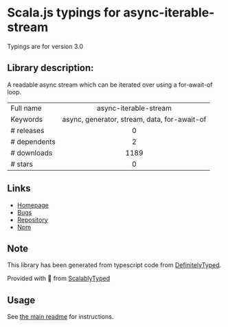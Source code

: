 
# Scala.js typings for async-iterable-stream

Typings are for version 3.0

## Library description:
A readable async stream which can be iterated over using a for-await-of loop.

|                    |                 |
| ------------------ | :-------------: |
| Full name          | async-iterable-stream |
| Keywords           | async, generator, stream, data, for-await-of |
| # releases         | 0 |
| # dependents       | 2 |
| # downloads        | 1189 |
| # stars            | 0 |

## Links
- [Homepage](https://github.com/SocketCluster/async-iterable-stream#readme)
- [Bugs](https://github.com/SocketCluster/async-iterable-stream/issues)
- [Repository](https://github.com/SocketCluster/async-iterable-stream)
- [Npm](https://www.npmjs.com/package/async-iterable-stream)
    


## Note
This library has been generated from typescript code from [DefinitelyTyped](https://definitelytyped.org).

Provided with :purple_heart: from [ScalablyTyped](https://github.com/oyvindberg/ScalablyTyped)

## Usage
See [the main readme](../../readme.md) for instructions.


